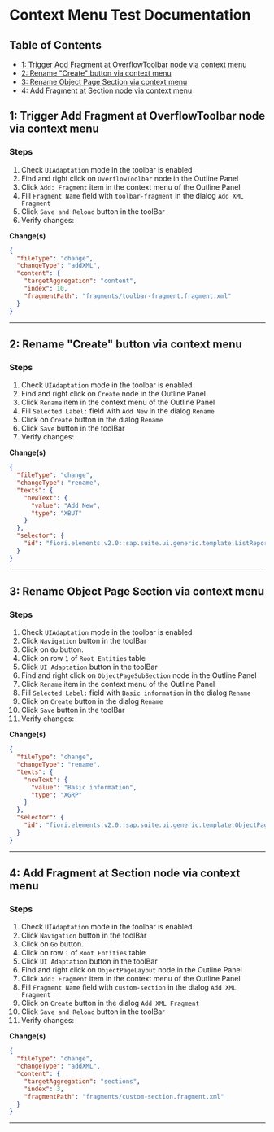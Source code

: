 # Context Menu Test Documentation

## Table of Contents

- [1: Trigger Add Fragment at OverflowToolbar node via context menu](#1-trigger-add-fragment-at-overflowtoolbar-node-via-context-menu)
- [2: Rename "Create" button via context menu](#2-rename-create-button-via-context-menu)
- [3: Rename  Object Page Section via context menu](#3-rename-object-page-section-via-context-menu)
- [4: Add Fragment at Section node via context menu](#4-add-fragment-at-section-node-via-context-menu)

<a id="1-trigger-add-fragment-at-overflowtoolbar-node-via-context-menu"></a>
## 1: Trigger Add Fragment at OverflowToolbar node via context menu

### Steps

1. Check `UIAdaptation` mode in the toolbar is enabled
2. Find and right click on `OverflowToolbar` node in the Outline Panel
3. Click `Add: Fragment` item in the context menu of the Outline Panel
4. Fill `Fragment Name` field with `toolbar-fragment` in the dialog `Add XML Fragment`
5. Click `Save and Reload` button in the toolBar
6. Verify changes:

**Change(s)**

```json
{
  "fileType": "change",
  "changeType": "addXML",
  "content": {
    "targetAggregation": "content",
    "index": 10,
    "fragmentPath": "fragments/toolbar-fragment.fragment.xml"
  }
}
```



---

<a id="2-rename-create-button-via-context-menu"></a>
## 2: Rename "Create" button via context menu

### Steps

1. Check `UIAdaptation` mode in the toolbar is enabled
2. Find and right click on `Create` node in the Outline Panel
3. Click `Rename` item in the context menu of the Outline Panel
4. Fill `Selected Label:` field with `Add New` in the dialog `Rename`
5. Click on `Create` button in the dialog `Rename`
6. Click `Save` button in the toolBar
7. Verify changes:

**Change(s)**

```json
{
  "fileType": "change",
  "changeType": "rename",
  "texts": {
    "newText": {
      "value": "Add New",
      "type": "XBUT"
    }
  },
  "selector": {
    "id": "fiori.elements.v2.0::sap.suite.ui.generic.template.ListReport.view.ListReport::RootEntity--addEntry"
  }
}
```



---

<a id="3-rename-object-page-section-via-context-menu"></a>
## 3: Rename  Object Page Section via context menu

### Steps

1. Check `UIAdaptation` mode in the toolbar is enabled
2. Click `Navigation` button in the toolBar
3. Click on `Go` button.
4. Click on row `1` of `Root Entities` table 
5. Click `UI Adaptation` button in the toolBar
6. Find and right click on `ObjectPageSubSection` node in the Outline Panel
7. Click `Rename` item in the context menu of the Outline Panel
8. Fill `Selected Label:` field with `Basic information` in the dialog `Rename`
9. Click on `Create` button in the dialog `Rename`
10. Click `Save` button in the toolBar
11. Verify changes:

**Change(s)**

```json
{
  "fileType": "change",
  "changeType": "rename",
  "texts": {
    "newText": {
      "value": "Basic information",
      "type": "XGRP"
    }
  },
  "selector": {
    "id": "fiori.elements.v2.0::sap.suite.ui.generic.template.ObjectPage.view.Details::RootEntity--com.sap.vocabularies.UI.v1.FieldGroup::GeneralInfo::SubSection"
  }
}
```



---

<a id="4-add-fragment-at-section-node-via-context-menu"></a>
## 4: Add Fragment at Section node via context menu

### Steps

1. Check `UIAdaptation` mode in the toolbar is enabled
2. Click `Navigation` button in the toolBar
3. Click on `Go` button.
4. Click on row `1` of `Root Entities` table 
5. Click `UI Adaptation` button in the toolBar
6. Find and right click on `ObjectPageLayout` node in the Outline Panel
7. Click `Add: Fragment` item in the context menu of the Outline Panel
8. Fill `Fragment Name` field with `custom-section` in the dialog `Add XML Fragment`
9. Click on `Create` button in the dialog `Add XML Fragment`
10. Click `Save and Reload` button in the toolBar
11. Verify changes:

**Change(s)**

```json
{
  "fileType": "change",
  "changeType": "addXML",
  "content": {
    "targetAggregation": "sections",
    "index": 3,
    "fragmentPath": "fragments/custom-section.fragment.xml"
  }
}
```



---

